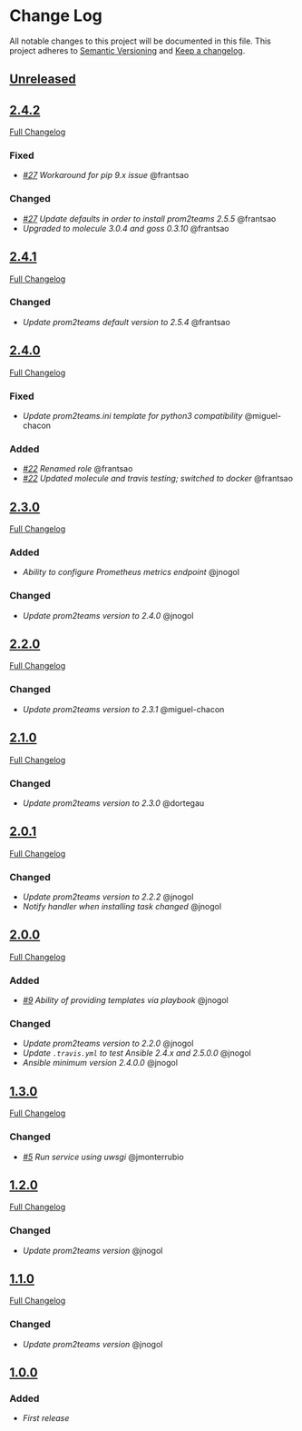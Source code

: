 # Change Log
All notable changes to this project will be documented in this file.
This project adheres to [Semantic Versioning](http://semver.org/) and [Keep a changelog](https://github.com/olivierlacan/keep-a-changelog).

## [Unreleased](https://github.com/idealista/prom2teams_role/tree/develop)

## [2.4.2](https://github.com/idealista/prom2teams_role/tree/2.4.2)
[Full Changelog](https://github.com/idealista/prom2teams_role/compare/2.4.1...2.4.2)
### Fixed
- *[#27](https://github.com/idealista/prom2teams_role/issues/27) Workaround for pip 9.x issue* @frantsao
### Changed
- *[#27](https://github.com/idealista/prom2teams_role/issues/27) Update defaults in order to install prom2teams 2.5.5* @frantsao
- *Upgraded to molecule 3.0.4 and goss 0.3.10* @frantsao

## [2.4.1](https://github.com/idealista/prom2teams_role/tree/2.4.1)
[Full Changelog](https://github.com/idealista/prom2teams_role/compare/2.4.0...2.4.1)
### Changed
- *Update prom2teams default version to 2.5.4* @frantsao

## [2.4.0](https://github.com/idealista/prom2teams_role/tree/2.4.0)
[Full Changelog](https://github.com/idealista/prom2teams_role/compare/2.3.0...2.4.0)
### Fixed
- *Update prom2teams.ini template for python3 compatibility* @miguel-chacon
### Added
- *[#22](https://github.com/idealista/prom2teams_role/issues/22) Renamed role* @frantsao
- *[#22](https://github.com/idealista/prom2teams_role/issues/22) Updated molecule and travis testing; switched to docker* @frantsao

## [2.3.0](https://github.com/idealista/prom2teams_role/tree/2.3.0)
[Full Changelog](https://github.com/idealista/prom2teams_role/compare/2.2.0...2.3.0)
### Added
- *Ability to configure Prometheus metrics endpoint* @jnogol
### Changed
- *Update prom2teams version to 2.4.0* @jnogol

## [2.2.0](https://github.com/idealista/prom2teams_role/tree/2.2.0)
[Full Changelog](https://github.com/idealista/prom2teams_role/compare/2.1.0...2.2.0)
### Changed
- *Update prom2teams version to 2.3.1* @miguel-chacon

## [2.1.0](https://github.com/idealista/prom2teams_role/tree/2.1.0)
[Full Changelog](https://github.com/idealista/prom2teams_role/compare/2.0.1...2.1.0)
### Changed
- *Update prom2teams version to 2.3.0* @dortegau

## [2.0.1](https://github.com/idealista/prom2teams_role/tree/2.0.1)
[Full Changelog](https://github.com/idealista/prom2teams_role/compare/2.0.0...2.0.1)
### Changed
- *Update prom2teams version to 2.2.2* @jnogol
- *Notify handler when installing task changed* @jnogol

## [2.0.0](https://github.com/idealista/prom2teams_role/tree/2.0.0)
[Full Changelog](https://github.com/idealista/prom2teams_role/compare/1.3.0...2.0.0)
### Added
- *[#9](https://github.com/idealista/prom2teams_role/issues/9) Ability of providing templates via playbook* @jnogol
### Changed
- *Update prom2teams version to 2.2.0* @jnogol
- *Update `.travis.yml` to test Ansible 2.4.x and 2.5.0.0* @jnogol
- *Ansible minimum version 2.4.0.0* @jnogol

## [1.3.0](https://github.com/idealista/prom2teams_role/tree/1.3.0)
[Full Changelog](https://github.com/idealista/prom2teams_role/compare/1.2.0...1.3.0)
### Changed
- *[#5](https://github.com/idealista/prom2teams_role/issues/5) Run service using uwsgi* @jmonterrubio

## [1.2.0](https://github.com/idealista/prom2teams_role/tree/1.2.0)
[Full Changelog](https://github.com/idealista/prom2teams_role/compare/1.1.0...1.2.0)
### Changed
- *Update prom2teams version* @jnogol

## [1.1.0](https://github.com/idealista/prom2teams_role/tree/1.1.0)
[Full Changelog](https://github.com/idealista/prom2teams_role/compare/1.0.0...1.1.0)
### Changed
- *Update prom2teams version* @jnogol

## [1.0.0](https://github.com/idealista/prom2teams_role/tree/1.0.0)
### Added
- *First release*
